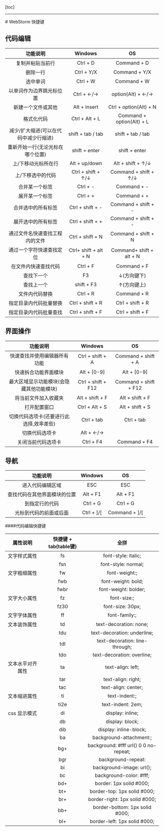 [toc]

<hr />
# WebStorm 快捷键

## 代码编辑

|               功能说明                |        Windows        |            OS             |
| :-----------------------------------: | :-------------------: | :-----------------------: |
|           复制并粘贴当前行            |       Ctrl + D        |        Command + D        |
|               删除一行                |      Ctrl + Y/X       |       Command + Y/X       |
|               选中单词                |       Ctrl + W        |        Command + W        |
|       以单词作为边界跳光标位置        |      Ctrl + ←/→       |     option(Alt) + ←/→     |
|          新建一个文件或其他           |     Alt + insert      |  Ctrl + option(Alt) + N   |
|              格式化代码               |    Ctrl + Alt + L     | Command + option(Alt) + L |
| 减少/扩大缩进(可以在代码中减少行缩进) |   shift + tab / tab   |     shift + tab / tab     |
|   重新开始一行(无论光标在哪个位置)    |     shift + enter     |       shift + enter       |
|          上/下移动光标所在行          |     Alt + up/down     |     Alt + shift + ↑/↓     |
|           上/下移选中的代码           |  Ctrl + shift + ↑/↓   |   Command + shift + ↑/↓   |
|            合并某一个标签             |       Ctrl + -        |        Command + -        |
|            展开某一个标签             |       Ctrl + +        |        Command + +        |
|          合并选中的所有标签           |   Ctrl + shift + -    |    Command + shift + -    |
|          展开选中的所有标签           |   Ctrl + shift + +    |    Command + shift + -    |
|    通过文件名快速查找工程内的文件     |   Ctrl + shift  + N   |   Command + shift  + N    |
|       通过一个字符快速查找定位        | Ctrl+ shift + alt + N | Command+ shift + alt + N  |
|         在文件内快速查找代码          |       Ctrl + F        |        Command + F        |
|              查找下一个               |          F3           |        ↓(方向键下)        |
|              查找上一个               |      shift + F3       |        ↑(方向键上)        |
|            文件内代码替换             |       Ctrl + R        |        Command + R        |
|        指定目录内代码批量替换         |   Ctrl + shift + R    |     Ctrl + shift + R      |
|        指定目录内代码批量查找         |   Ctrl + shift + F    |     Ctrl + shift + F      |

## 界面操作

|                 功能说明                 |      Windows       |          OS           |
| :--------------------------------------: | :----------------: | :-------------------: |
|       快速查找并使用编辑器所有功能       |  Ctrl + shift + A  |  Command + shift + A  |
|           快速拆合功能界面模块           |    Alt + [0-9]     |      Alt + [0-9]      |
| 最大区域显示功能模块(会隐藏其他功能模块) | Ctrl + shift + F12 | Command + shift + F12 |
|           将当前文件加入收藏夹           |  Alt + shift + F   |    Alt + shift + F    |
|               打开配置窗口               |   Ctrl + Alt + S   |    Alt + shift + S    |
| 切换代码选项卡(还要进行此选择,效率差些)  |     Ctrl + tab     |      Ctrl + tab       |
|              切换代码选项卡              |     Alt + ←/→      |                       |
|            关闭当前代码选项卡            |     Ctrl + F4      |     Command + F4      |

## 导航

|           功能说明           |  Windows   |      OS       |
| :--------------------------: | :--------: | :-----------: |
|       进入代码编辑区域       |    ESC     |      ESC      |
| 查找代码在其他界面模块的位置 |  Alt + F1  |   Alt + F1    |
|        到指定行的代码        |  Ctrl + G  |   Ctrl + G    |
|    光标到代码的前面或后面    | Ctrl + ]/[ | Command + ]/[ |

####代码编辑快捷键

|     属性说明     | 快捷键 + tab(table键) |                 全拼                  |
| :--------------: | :-------------------: | :-----------------------------------: |
|   文字样式属性   |          fs           |          font-style: italic;          |
|                  |          fsn          |          font-style: normal;          |
|   文字粗细属性   |          fw           |             font-weight:;             |
|                  |          fwb          |          font-weight: bold;           |
|                  |         fwbr          |         font-weight: bolder;          |
|   文字大小属性   |          fz           |              font-size:;              |
|                  |         fz30          |           font-size: 30px;            |
|   文字字体属性   |          ff           |             font-family:;             |
|   文本装饰属性   |          td           |        text-decoration: none;         |
|                  |          tdu          |      text-decoration: underline;      |
|                  |          tdl          |    text-decoration: line-through;     |
|                  |          tdo          |      text-decoration: overline;       |
| 文本水平对齐属性 |          ta           |           text-align: left;           |
|                  |          tar          |          text-align: right;           |
|                  |          tac          |          text-align: center;          |
|   文本缩进属性   |          ti           |             text-indent:;             |
|                  |         ti2e          |           text-indent: 2em;           |
|   css 显示模式   |          di           |           display: inline;            |
|                  |          db           |            display: block;            |
|                  |          dib          |        display: inline-block;         |
|                  |          ba           |        background-attachment:;        |
|                  |          bg+          | background: #fff url() 0 0 no-repeat; |
|                  |          bgr          |          background-repeat:           |
|                  |          bi           |       background-image: url();        |
|                  |          bc           |        background-color: #fff;        |
|                  |          bd+          |        border: 1px solid #000;        |
|                  |          bt+          |      border-top: 1px solid #000;      |
|                  |          br+          |     border-right: 1px solid #000;     |
|                  |          bb+          |    border-bottom: 1px solid #000;     |
|                  |          bl+          |     border-left: 1px solid #000;      |
